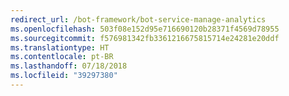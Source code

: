 ```yaml
---
redirect_url: /bot-framework/bot-service-manage-analytics
ms.openlocfilehash: 503f08e152d95e716690120b28371f4569d78955
ms.sourcegitcommit: f576981342fb3361216675815714e24281e20ddf
ms.translationtype: HT
ms.contentlocale: pt-BR
ms.lasthandoff: 07/18/2018
ms.locfileid: "39297380"
---
```

